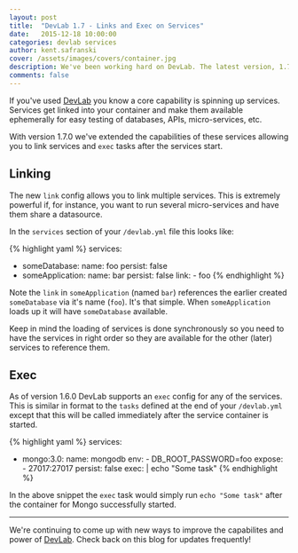 ```yaml
---
layout: post
title:  "DevLab 1.7 - Links and Exec on Services"
date:   2015-12-18 10:00:00
categories: devlab services
author: kent.safranski
cover: /assets/images/covers/container.jpg
description: We've been working hard on DevLab. The latest version, 1.7.0, adds the ability to use exec and links on services.
comments: false
---
```


If you've used [DevLab](https://github.com/TechnologyAdvice/DevLab) you know a core capability is spinning up services. Services get linked into your container and make them available ephemerally for easy testing of databases, APIs, micro-services, etc.

With version 1.7.0 we've extended the capabilities of these services allowing you to link services and `exec` tasks after the services start.

## Linking

The new `link` config allows you to link multiple services. This is extremely powerful if, for instance, you want to run several micro-services and have them share a datasource.

In the `services` section of your `/devlab.yml` file this looks like:

{% highlight yaml %}
services:
  - someDatabase:
      name: foo
      persist: false
  - someApplication:
      name: bar
      persist: false
      link:
        - foo
{% endhighlight %}

Note the `link` in `someApplication` (named `bar`) references the earlier created `someDatabase` via it's name (`foo`). It's that simple. When `someApplication` loads up it will have `someDatabase` available.

Keep in mind the loading of services is done synchronously so you need to have the services in right order so they are available for the other (later) services to reference them.

## Exec

As of version 1.6.0 DevLab supports an `exec` config for any of the services. This is similar in format to the `tasks` defined at the end of your `/devlab.yml` except that this will be called immediately after the service container is started.

{% highlight yaml %}
services:
  - mongo:3.0:
      name: mongodb
      env:
        - DB_ROOT_PASSWORD=foo
      expose:
        - 27017:27017
      persist: false
      exec: |
        echo "Some task"
{% endhighlight %}

In the above snippet the `exec` task would simply run `echo "Some task"` after the container for Mongo successfully started.

---

We're continuing to come up with new ways to improve the capabilites and power of [DevLab](https://github.com/TechnologyAdvice/DevLab). Check back on this blog for updates frequently!



